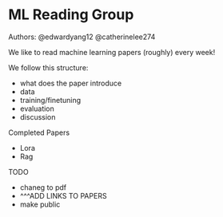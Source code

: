 # ML Reading Group

Authors: @edwardyang12 @catherinelee274

We like to read machine learning papers (roughly) every week!


We follow this structure: 
- what does the paper introduce
- data 
- training/finetuning
- evaluation
- discussion


Completed Papers 
- Lora
- Rag

TODO 
- chaneg to pdf
- ^^^ADD LINKS TO PAPERS 
- make public 
